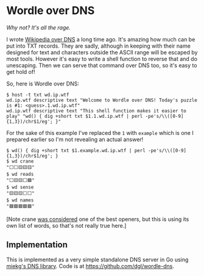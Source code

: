 # Wordle over DNS

_Why not? It's all the rage._

I wrote [Wikipedia over DNS](https://dgl.cx/wikipedia-dns) a long time ago.
It's amazing how much can be put into TXT records. They are sadly, although in
keeping with their name designed for text and characters outside the ASCII
range will be escaped by most tools. However it's easy to write a shell
function to reverse that and do unescaping. Then we can serve that command over
DNS too, so it's easy to get hold of!

So, here is Wordle over DNS:

    $ host -t txt wd.ip.wtf
    wd.ip.wtf descriptive text "Welcome to Wordle over DNS! Today's puzzle is #1: <guess>.1.wd.ip.wtf"
    wd.ip.wtf descriptive text "This shell function makes it easier to play" "wd() { dig +short txt $1.1.wd.ip.wtf | perl -pe's/\\([0-9]{1,3})/chr$1/eg'; }"

For the sake of this example I've replaced the `1` with `example` which is one
I prepared earlier so I'm not revealing an actual answer!

    $ wd() { dig +short txt $1.example.wd.ip.wtf | perl -pe's/\\([0-9]{1,3})/chr$1/eg'; }
    $ wd crane
    "⬜⬜🟨🟨🟨"
    $ wd reads
    "⬜🟨🟨⬜🟩"
    $ wd sense
    "🟨🟨🟨⬜⬜"
    $ wd names
    "🟩🟩🟩🟩🟩"

[Note crane [was considered](https://www.youtube.com/watch?v=fRed0Xmc2Wg) one
of the best openers, but this is using its own list of words, so that's not
really true here.]

## Implementation

This is implemented as a very simple standalone DNS server in Go using [miekg's
DNS library](https://github.com/miekg/dns). Code is at
https://github.com/dgl/wordle-dns.
